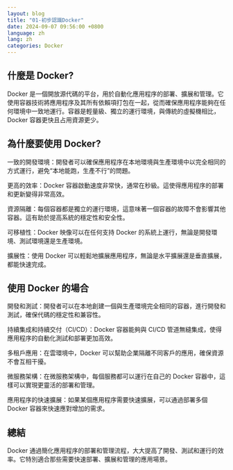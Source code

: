 ```yaml
---
layout: blog
title: "01-初步認識Docker"
date: 2024-09-07 09:56:00 +0800
language: zh
lang: zh
categories: Docker
---
```

## 什麼是 Docker?

Docker 是一個開放源代碼的平台，用於自動化應用程序的部署、擴展和管理。它使用容器技術將應用程序及其所有依賴項打包在一起，從而確保應用程序能夠在任何環境中一致地運行。容器是輕量級、獨立的運行環境，與傳統的虛擬機相比，Docker 容器更快且占用資源更少。

## 為什麼要使用 Docker?

一致的開發環境：開發者可以確保應用程序在本地環境與生產環境中以完全相同的方式運行，避免“本地能跑，生產不行”的問題。

更高的效率：Docker 容器啟動速度非常快，通常在秒級。這使得應用程序的部署和更新變得非常高效。

資源隔離：每個容器都是獨立的運行環境，這意味著一個容器的故障不會影響其他容器。這有助於提高系統的穩定性和安全性。

可移植性：Docker 映像可以在任何支持 Docker 的系統上運行，無論是開發環境、測試環境還是生產環境。

擴展性：使用 Docker 可以輕鬆地擴展應用程序，無論是水平擴展還是垂直擴展，都能快速完成。

## 使用 Docker 的場合

開發和測試：開發者可以在本地創建一個與生產環境完全相同的容器，進行開發和測試，確保代碼的穩定性和兼容性。

持續集成和持續交付（CI/CD）：Docker 容器能夠與 CI/CD 管道無縫集成，使得應用程序的自動化測試和部署更加高效。

多租戶應用：在雲環境中，Docker 可以幫助企業隔離不同客戶的應用，確保資源不會互相干擾。

微服務架構：在微服務架構中，每個服務都可以運行在自己的 Docker 容器中，這樣可以實現更靈活的部署和管理。

應用程序的快速擴展：如果某個應用程序需要快速擴展，可以通過部署多個 Docker 容器來快速應對增加的需求。

## 總結

Docker 通過簡化應用程序的部署和管理流程，大大提高了開發、測試和運行的效率。它特別適合那些需要快速部署、擴展和管理的應用場景。
